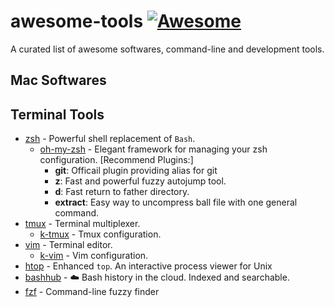 # awesome-tools [![Awesome][awesome-badge]][awesome-link]
A curated list of awesome softwares, command-line and development tools. 

## Mac Softwares

## Terminal Tools

- [zsh] - Powerful shell replacement of `Bash`.
	- [oh-my-zsh] - Elegant framework for managing your zsh configuration. [Recommend Plugins:]
		- **git**: Officail plugin providing alias for git
		- **z**: Fast and powerful fuzzy autojump tool.
		- **d**: Fast return to father directory.
		- **extract**: Easy way to uncompress ball file with one general command.
- [tmux] - Terminal multiplexer.
	- [k-tmux] - Tmux configuration.
- [vim] - Terminal editor.
	- [k-vim] - Vim configuration.
- [htop] - Enhanced `top`. An interactive process viewer for Unix
- [bashhub] - ☁️ Bash history in the cloud. Indexed and searchable.
- [fzf] - Command-line fuzzy finder


[awesome-link]: https://github.com/sindresorhus/awesome
[awesome-badge]: https://cdn.rawgit.com/sindresorhus/awesome/d7305f38d29fed78fa85652e3a63e154dd8e8829/media/badge.svg
[tmux]: https://tmux.github.io
[k-tmux]: https://github.com/quentin-chen/k-tmux
[vim]: http://www.vim.org
[k-vim]: https://github.com/wklken/k-vim
[htop]: https://hisham.hm/htop/
[bashhub]: https://github.com/rcaloras/bashhub-client
[fzf]: https://github.com/junegunn/fzf
[zsh]: https://www.zsh.org
[oh-my-zsh]: https://github.com/robbyrussell/oh-my-zsh